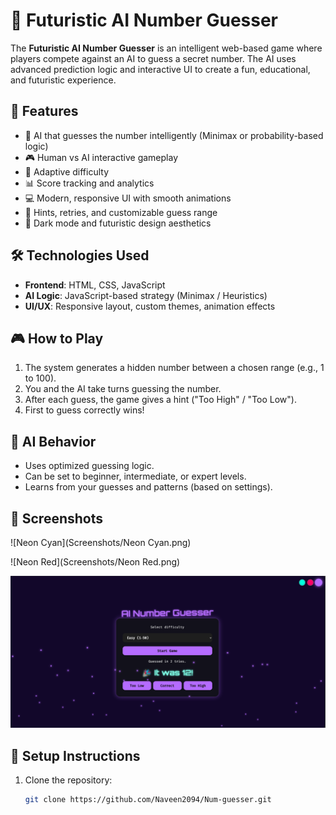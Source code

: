 # 🎯 Futuristic AI Number Guesser

The **Futuristic AI Number Guesser** is an intelligent web-based game where players compete against an AI to guess a secret number. The AI uses advanced prediction logic and interactive UI to create a fun, educational, and futuristic experience.

## 🚀 Features

- 🤖 AI that guesses the number intelligently (Minimax or probability-based logic)
- 🎮 Human vs AI interactive gameplay
- 🧠 Adaptive difficulty
- 📊 Score tracking and analytics
- 💻 Modern, responsive UI with smooth animations
- 🔮 Hints, retries, and customizable guess range
- 🌙 Dark mode and futuristic design aesthetics

## 🛠️ Technologies Used

- **Frontend**: HTML, CSS, JavaScript
- **AI Logic**: JavaScript-based strategy (Minimax / Heuristics)
- **UI/UX**: Responsive layout, custom themes, animation effects


## 🎮 How to Play

1. The system generates a hidden number between a chosen range (e.g., 1 to 100).
2. You and the AI take turns guessing the number.
3. After each guess, the game gives a hint ("Too High" / "Too Low").
4. First to guess correctly wins!

## 🧠 AI Behavior

- Uses optimized guessing logic.
- Can be set to beginner, intermediate, or expert levels.
- Learns from your guesses and patterns (based on settings).

## 📸 Screenshots
![Neon Cyan](Screenshots/Neon Cyan.png)

![Neon Red](Screenshots/Neon Red.png)

![Violet](Screenshots/Violet.png)


## 🔧 Setup Instructions

1. Clone the repository:
   ```bash
   git clone https://github.com/Naveen2094/Num-guesser.git

